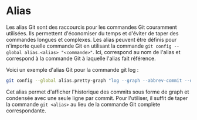 # Alias

Les alias Git sont des raccourcis pour les commandes Git couramment utilisées. Ils permettent d'économiser du temps et d'éviter de taper des commandes longues et complexes. Les alias peuvent être définis pour n'importe quelle commande Git en utilisant la commande `git config --global alias.<alias> "<commande>"`. Ici, <alias> correspond au nom de l'alias et <commande> correspond à la commande Git à laquelle l'alias fait référence.

Voici un exemple d'alias Git pour la commande git log :

```bash
git config --global alias.pretty-graph "log --graph --abbrev-commit --decorate --format=format:'%C(bold blue)%h%C(reset) - %C(bold green)(%ar)%C(reset) %C(white)%s%C(reset) %C(dim white)- %an%C(reset)%C(bold yellow)%d%C(reset)' --all"
```

Cet alias permet d'afficher l'historique des commits sous forme de graph et condensée avec une seule ligne par commit.
Pour l'utiliser, il suffit de taper la commande `git <alias>` au lieu de la commande Git complète correspondante.